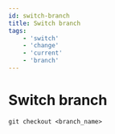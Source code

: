 ```yaml
---
id: switch-branch
title: Switch branch
tags:
    - 'switch'
    - 'change'
    - 'current'
    - 'branch'
---
```


# Switch branch

```shell
git checkout <branch_name>
```
